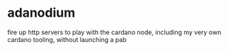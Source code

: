 # adanodium
fire up http servers to play with the cardano node, including my very own cardano tooling, without launching a pab
